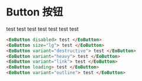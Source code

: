 # Button 按钮

<EoButton disabled> test </EoButton> <EoButton size="lg"> test </EoButton> <EoButton variant="destructive"> test </EoButton> <EoButton variant="heavy"> test </EoButton> <EoButton variant="link"> test </EoButton> <EoButton loading> test </EoButton> <EoButton variant="outline"> test </EoButton>

```html
<EoButton disabled> test </EoButton>
<EoButton size="lg"> test </EoButton>
<EoButton variant="destructive"> test </EoButton>
<EoButton variant="heavy"> test </EoButton>
<EoButton variant="link"> test </EoButton>
<EoButton loading> test </EoButton>
<EoButton variant="outline"> test </EoButton>
```
